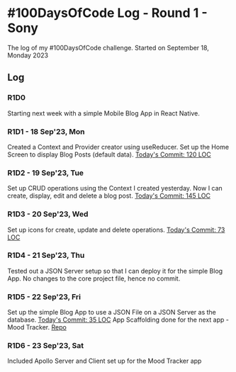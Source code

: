 # #100DaysOfCode Log - Round 1 - Sony

The log of my #100DaysOfCode challenge. Started on September 18, Monday 2023

## Log

### R1D0
Starting next week with a simple Mobile Blog App in React Native.

### R1D1 - 18 Sep'23, Mon
Created a Context and Provider creator using useReducer.
Set up the Home Screen to display Blog Posts (default data).
[Today's Commit: 120 LOC](https://github.com/sonyography/simple-blog/commit/e1a546aba6eb6da8ade671ee1a50d64817ed69d3)

### R1D2 - 19 Sep'23, Tue
Set up CRUD operations using the Context I created yesterday.
Now I can create, display, edit and delete a blog post.
[Today's Commit: 145 LOC](https://github.com/sonyography/simple-blog/commit/23a9f83ab521aa23cdc4b5033ab8b271926c3427)

### R1D3 - 20 Sep'23, Wed
Set up icons for create, update and delete operations.
[Today's Commit: 73 LOC](https://github.com/sonyography/simple-blog/commit/9c87989d2decc51ed78701a134a697ba7c2db76f)

### R1D4 - 21 Sep'23, Thu
Tested out a JSON Server setup so that I can deploy it for the simple Blog App.
No changes to the core project file, hence no commit.

### R1D5 - 22 Sep'23, Fri
Set up the simple Blog App to use a JSON File on a JSON Server as the database.
[Today's Commit: 35 LOC](https://github.com/sonyography/simple-blog/commit/de693c307bb6a86659344e76601e2eca400f3e48)
App Scaffolding done for the next app - Mood Tracker. [Repo](https://github.com/sonyography/mood-tracker)

### R1D6 - 23 Sep'23, Sat
Included Apollo Server and Client set up for the Mood Tracker app
